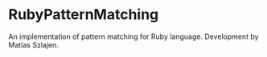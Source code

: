 # RubyPatternMatching
An implementation of pattern matching for Ruby language. 
Development by Matias Szlajen.
